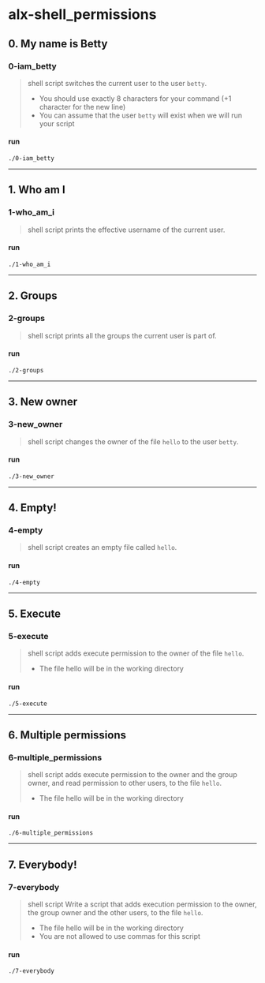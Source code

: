 # alx-shell_permissions

## 0. My name is Betty

### 0-iam_betty
> shell script  switches the current user to the user `betty`.
>
> - You should use exactly 8 characters for your command (+1 character for the new line)
> - You can assume that the user `betty` will exist when we will run your script
#### run
    ./0-iam_betty
___
## 1. Who am I

### 1-who_am_i
> shell script prints the effective username of the current user.
#### run
    ./1-who_am_i
___
## 2. Groups

### 2-groups
> shell script prints all the groups the current user is part of.
#### run
    ./2-groups
___
## 3. New owner

### 3-new_owner
> shell script changes the owner of the file `hello` to the user `betty`.
#### run
    ./3-new_owner
___
## 4. Empty!

### 4-empty
> shell script creates an empty file called `hello`.
#### run
    ./4-empty
___
## 5. Execute

### 5-execute
> shell script adds execute permission to the owner of the file `hello`.
>
> - The file hello will be in the working directory
#### run
    ./5-execute
___
## 6. Multiple permissions

### 6-multiple_permissions
> shell script adds execute permission to the owner and the group owner, and read permission to other users, to the file `hello`.
>
> - The file hello will be in the working directory
#### run
    ./6-multiple_permissions
___
## 7. Everybody!

### 7-everybody
> shell script Write a script that adds execution permission to the owner, the group owner and the other users, to the file `hello`.
>
> - The file hello will be in the working directory
> - You are not allowed to use commas for this script
#### run
    ./7-everybody
